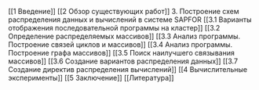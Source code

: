 [[1 Введение]]
[[2 Обзор существующих работ]]
3. Построение схем распределения данных и вычислений в системе SAPFOR
	[[3.1 Варианты отображения последовательной программы на кластер]]
	[[3.2 Определение распределяемых массивов]]
	[[3.3 Анализ программы. Построение связей циклов и массивов]]
	[[3.4 Анализ программы. Построение графа массивов]]
	[[3.5 Поиск наилучшего связывания массивов]]
	[[3.6 Создание вариантов распределения данных]]
	[[3.7 Создание директив распределения вычислений]]
[[4 Вычислительные эксперименты]]
[[5 Заключение]]
[[Литература]]
